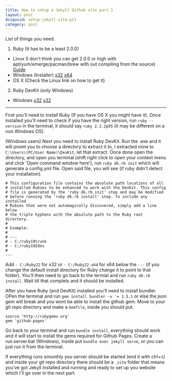 ```yaml
--- 
title: How to setup a Jekyll Github site part 1
layout: post
disqusid: setup-jekyll-site-pt1
category: post
---
```



List of things you need.

1. Ruby (It has to be a least 2.0.0)
  * Linux (I don't think you can get 2.0.0 or high with apt/yum/emerge/pacman/brew with out compiling from the source) [Guide](https://www.ruby-lang.org/en/documentation/installation/)
  * Windows (Installer) [x32](http://dl.bintray.com/oneclick/rubyinstaller/rubyinstaller-2.2.2.exe) [x64](http://dl.bintray.com/oneclick/rubyinstaller/rubyinstaller-2.2.2-x64.exe)
  * OS X (Check the Linux link on how to get it)
2. Ruby DevKit (only Windows)
 * Windows [x32](http://dl.bintray.com/oneclick/rubyinstaller/DevKit-mingw64-32-4.7.2-20130224-1151-sfx.exe) [x32](http://dl.bintray.com/oneclick/rubyinstaller/DevKit-mingw64-64-4.7.2-20130224-1432-sfx.exe)


---
First you'll need to install Ruby (If you have OS X you might have it). Once installed you'll need to check if you have the right version, run ``` ruby --version ``` in the terminal, it should say ``` ruby 2.2.2p95 ``` (it may be different on a non Windows OS).

(Windows users) Next you need to install Ruby DevKit. Run the .exe and it will promt you to choose a directory to extract it to, I extracted mine to ``` C:\Users\(PC/User Name)\DevKit ```, let that extract. Once done open the directory, and open you terminal (shift right click to open your context menu and click 'Open command window here'), run ``` ruby dk.rb init ``` which will generate a config.yml file. Open said file, you will see (if ruby didn't detect your installation).

```
# This configuration file contains the absolute path locations of all
# installed Rubies to be enhanced to work with the DevKit. This config
# file is generated by the 'ruby dk.rb init' step and may be modified
# before running the 'ruby dk.rb install' step. To include any installed
# Rubies that were not automagically discovered, simply add a line below
# the triple hyphens with the absolute path to the Ruby root directory.
#
# Example:
#
# ---
# - C:/ruby19trunk
# - C:/ruby192dev
#
---
```

Add ``` - C:/Ruby22 ``` for x32 or ``` - C:/Ruby22-x64 ``` for x64 below the ``` --- ``` (if you change the default install directory for Ruby change it to point to that folder). You'll then need to go back to the termial and run ``` ruby dk.rb install ```. Wait till that complets and it should be installed.

After you have Ruby (and DevKit) installed you'll need to install bundler. OPen the terminal and run ``` gem install bundler -v '= 1.5.1 ``` or else the json gem will break and you wont be able to install the github gem. Move to your git repo directory and make a ``` Gemfile ```, inside you should put.
```
source 'http://rubygems.org'
gem 'github-pages'
```
Go back to your terminal and run ``` bundle install ```, everything should work and it will start to install the gems required for Github Pages. Create a run.server.bat (Windows), inside put ``` bundle exec jekyll serve ```, or you can just run it from the terminal.

If everything runs smoothly you server should be started (end it with ctrl+c) and inside your git repo directory there should be a ``` _site ``` folder that means you've got Jekyll installed and running and ready to set up you website which I'll go over in the next part.


